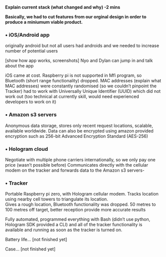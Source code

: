**Explain current stack (what changed and why) -2 mins**

**Basically, we had to cut features from our orginal design in order to produce a miniumum viable product.** 

### •	iOS/Android app

originally android but not all users had androids and we needed to increase number of potential users

[show how app works, screenshots]
Nyo and Dylan can jump in and talk about the app

iOS came at cost. Raspberry pi is not supported in Mfi program, so Bluetooth (short range functionality) dropped.
MAC addresses (explain what MAC addresses) were constantly randomised (so we couldn’t pinpoint the Tracker) had to work with Universally Unique Identifier (UUID) which did not work out (too technical at currently skill, would need experienced developers to work on it)

### •	Amazon s3 servers

Anonymous data storage, stores only recent request locations, scalable, available worldwide.
Data can also be encrypted using amazon provided encryption such as 256-bit Advanced Encryption Standard (AES-256)

### •	Hologram cloud

Negotiate with multiple phone carriers internationally, so we only pay one price (wasn’t possible before)
Communicates directly with the cellular modem on the tracker and forwards data to the Amazon s3 servers-

### •	Tracker

Portable Raspberry pi zero, with Hologram cellular modem. Tracks location using nearby cell towers to triangulate its location.  
Gives a rough location, Bluetooth functionality was dropped. 50 metres to 100 metres off target, better reception provide more accurate results

Fully automated, programmed everything with Bash (didn’t use python, Hologram SDK provided a CLI) and all of the tracker functionality is available and running as soon as the tracker is turned on.

Battery life… [not finished yet]

Case… [not finished yet]
